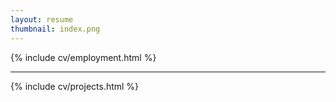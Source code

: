 ```yaml
---
layout: resume
thumbnail: index.png
---
```


{% include cv/employment.html %}
<hr class="separator">
{% include cv/projects.html %}
